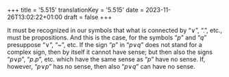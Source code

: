 +++
title = '5.515'
translationKey = '5.515'
date = 2023-11-26T13:02:22+01:00
draft = false
+++

It must be recognized in our symbols that what is connected by “∨”, “.”, etc., must be propositions.
And this is the case, for the symbols “<span class="mathmode"><var>p</var></span>” and “<span class="mathmode"><var>q</var></span>” presuppose “∨”, “~”, etc. If the sign “<span class="mathmode"><var>p</var></span>” in “<span class="mathmode"><var>p</var><span class="mathrel"><span class="symbol">∨</span></span><var>q</var></span>” does not stand for a complex sign, then by itself it cannot have sense; but then also the signs “<span class="mathmode"><var>p</var><span class="mathrel"><span class="symbol">∨</span></span><var>p</var></span>”, “<span class="mathmode"><var>p</var><span class="mathrel">.</span><var>p</var></span>”, etc. which have the same sense as “<span class="mathmode"><var>p</var></span>” have no sense. If, however, “<span class="mathmode"><var>p</var><span class="mathrel"><span class="symbol">∨</span></span><var>p</var></span>” has no sense, then also “<span class="mathmode"><var>p</var><span class="mathrel"><span class="symbol">∨</span></span><var>q</var></span>” can have no sense.

